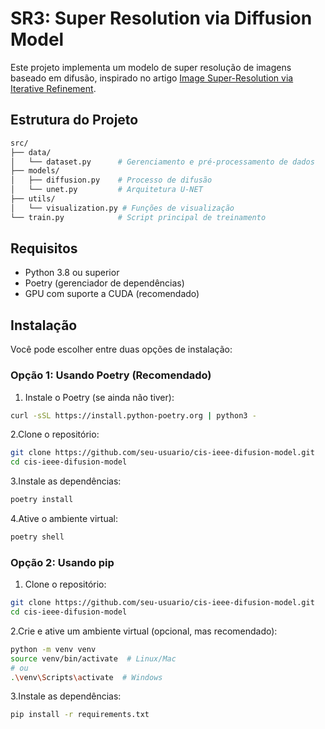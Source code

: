 # SR3: Super Resolution via Diffusion Model

Este projeto implementa um modelo de super resolução de imagens baseado em difusão, inspirado no artigo [Image Super-Resolution via Iterative Refinement](https://arxiv.org/abs/2104.07636).

## Estrutura do Projeto

``` bash
src/
├── data/
│   └── dataset.py      # Gerenciamento e pré-processamento de dados
├── models/
│   ├── diffusion.py    # Processo de difusão
│   └── unet.py         # Arquitetura U-NET
├── utils/
│   └── visualization.py # Funções de visualização
└── train.py            # Script principal de treinamento
```

## Requisitos

- Python 3.8 ou superior
- Poetry (gerenciador de dependências)
- GPU com suporte a CUDA (recomendado)

## Instalação

Você pode escolher entre duas opções de instalação:

### Opção 1: Usando Poetry (Recomendado)

1. Instale o Poetry (se ainda não tiver):

```bash
curl -sSL https://install.python-poetry.org | python3 -
```

2.Clone o repositório:

```bash
git clone https://github.com/seu-usuario/cis-ieee-difusion-model.git
cd cis-ieee-difusion-model
```

3.Instale as dependências:

```bash
poetry install
```

4.Ative o ambiente virtual:

```bash
poetry shell
```

### Opção 2: Usando pip

1. Clone o repositório:

```bash
git clone https://github.com/seu-usuario/cis-ieee-difusion-model.git
cd cis-ieee-difusion-model
```

2.Crie e ative um ambiente virtual (opcional, mas recomendado):

```bash
python -m venv venv
source venv/bin/activate  # Linux/Mac
# ou
.\venv\Scripts\activate  # Windows
```

3.Instale as dependências:

```bash
pip install -r requirements.txt
```

